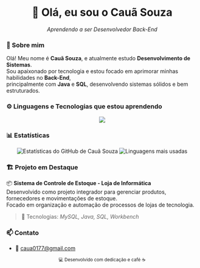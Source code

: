 <h1 align="center">👋 Olá, eu sou o Cauã Souza</h1>

<p align="center">
  <em>Aprendendo a ser Desenvolvedor Back-End</em>
</p>

### 🧠 Sobre mim
Olá! Meu nome é **Cauã Souza**, e atualmente estudo **Desenvolvimento de Sistemas**.  
Sou apaixonado por tecnologia e estou focado em aprimorar minhas habilidades no **Back-End**,  
principalmente com **Java** e **SQL**, desenvolvendo sistemas sólidos e bem estruturados.  

### ⚙️ Linguagens e Tecnologias que estou aprendendo
<p align="center">
  <img src="https://skillicons.dev/icons?i=java,mysql,git,github,vscode" />
</p>

### 📊 Estatísticas
<p align="center">
  <img src="https://github-readme-stats.vercel.app/api?username=caua-souza&show_icons=true&theme=tokyonight" alt="Estatísticas do GitHub de Cauã Souza" />
  <img src="https://github-readme-stats.vercel.app/api/top-langs/?username=caua-souza&layout=compact&theme=tokyonight" alt="Linguagens mais usadas" />
</p>

### 🏗️ Projeto em Destaque
📦 **Sistema de Controle de Estoque - Loja de Informática**  
Desenvolvido como projeto integrador para gerenciar produtos, fornecedores e movimentações de estoque.  
Focado em organização e automação de processos de lojas de tecnologia.  
> 💾 Tecnologias: *MySQL, Java, SQL, Workbench*

### 📫 Contato
- 📧 caua0177@gmail.com

<p align="center">
  <sub>💻 Desenvolvido com dedicação e café ☕</sub>
</p>
